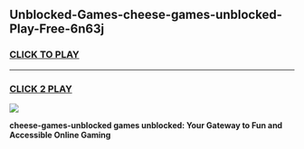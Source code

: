 
## Unblocked-Games-cheese-games-unblocked-Play-Free-6n63j
<h3>
<a href="https://premium76.site?title=cheese-games-unblocked&ref=22A">CLICK TO PLAY</a></h3>
<hr>

<h3>
<a href="https://premium76.site?title=cheese-games-unblocked&ref=22A">CLICK 2 PLAY</a>
  
</h3>

<a href="https://premium76.site?title=cheese-games-unblocked&ref=22A"><img src="https://clearcache.store/games.png"></a>


**cheese-games-unblocked games unblocked: Your Gateway to Fun and Accessible Online Gaming**
